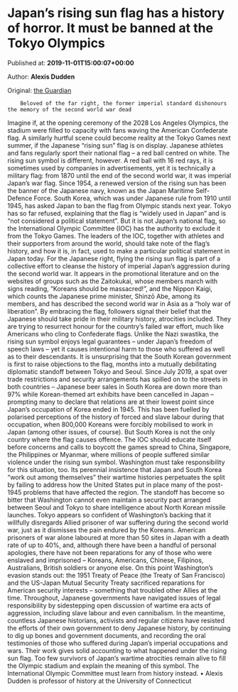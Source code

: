 
# Japan’s rising sun flag has a history of horror. It must be banned at the Tokyo Olympics

Published at: **2019-11-01T15:00:07+00:00**

Author: **Alexis Dudden**

Original: [the Guardian](https://www.theguardian.com/commentisfree/2019/nov/01/japan-rising-sun-flag-history-olympic-ban-south-korea)


        Beloved of the far right, the former imperial standard dishonours the memory of the second world war dead
      
Imagine if, at the opening ceremony of the 2028 Los Angeles Olympics, the stadium were filled to capacity with fans waving the American Confederate flag. A similarly hurtful scene could become reality at the Tokyo Games next summer, if the Japanese “rising sun” flag is on display.
Japanese athletes and fans regularly sport their national flag – a red ball centred on white. The rising sun symbol is different, however. A red ball with 16 red rays, it is sometimes used by companies in advertisements, yet it is technically a military flag: from 1870 until the end of the second world war, it was imperial Japan’s war flag. Since 1954, a renewed version of the rising sun has been the banner of the Japanese navy, known as the Japan Maritime Self-Defence Force.
South Korea, which was under Japanese rule from 1910 until 1945, has asked Japan to ban the flag from Olympic stands next year. Tokyo has so far refused, explaining that the flag is “widely used in Japan” and is “not considered a political statement”. But it is not Japan’s national flag, so the International Olympic Committee (IOC) has the authority to exclude it from the Tokyo Games. The leaders of the IOC, together with athletes and their supporters from around the world, should take note of the flag’s history, and how it is, in fact, used to make a particular political statement in Japan today.
For the Japanese right, flying the rising sun flag is part of a collective effort to cleanse the history of imperial Japan’s aggression during the second world war. It appears in the promotional literature and on the websites of groups such as the Zaitokukai, whose members march with signs reading, “Koreans should be massacred!”, and the Nippon Kaigi, which counts the Japanese prime minister, Shinzō Abe, among its members, and has described the second world war in Asia as a “holy war of liberation”.
By embracing the flag, followers signal their belief that the Japanese should take pride in their military history, atrocities included. They are trying to resurrect honour for the country’s failed war effort, much like Americans who cling to Confederate flags. Unlike the Nazi swastika, the rising sun symbol enjoys legal guarantees – under Japan’s freedom of speech laws – yet it causes intentional harm to those who suffered as well as to their descendants.
It is unsurprising that the South Korean government is first to raise objections to the flag, months into a mutually debilitating diplomatic standoff between Tokyo and Seoul. Since July 2019, a spat over trade restrictions and security arrangements has spilled on to the streets in both countries – Japanese beer sales in South Korea are down more than 97% while Korean-themed art exhibits have been cancelled in Japan – prompting many to declare that relations are at their lowest point since Japan’s occupation of Korea ended in 1945. This has been fuelled by polarised perceptions of the history of forced and slave labour during that occupation, when 800,000 Koreans were forcibly mobilised to work in Japan (among other issues, of course). But South Korea is not the only country where the flag causes offence. The IOC should educate itself before concerns and calls to boycott the games spread to China, Singapore, the Philippines or Myanmar, where millions of people suffered similar violence under the rising sun symbol.
Washington must take responsibility for this situation, too. Its perennial insistence that Japan and South Korea “work out among themselves” their wartime histories perpetuates the split by failing to address how the United States put in place many of the post-1945 problems that have affected the region. The standoff has become so bitter that Washington cannot even maintain a security pact arranged between Seoul and Tokyo to share intelligence about North Korean missile launches. Tokyo appears so confident of Washington’s backing that it willfully disregards Allied prisoner of war suffering during the second world war, just as it dismisses the pain endured by the Koreans.
American prisoners of war alone laboured at more than 50 sites in Japan with a death rate of up to 40%, and, although there have been a handful of personal apologies, there have not been reparations for any of those who were enslaved and imprisoned – Koreans, Americans, Chinese, Filipinos, Australians, British soldiers or anyone else. On this point Washington’s evasion stands out: the 1951 Treaty of Peace (the Treaty of San Francisco) and the US-Japan Mutual Security Treaty sacrificed reparations for American security interests – something that troubled other Allies at the time. Throughout, Japanese governments have navigated issues of legal responsibility by sidestepping open discussion of wartime era acts of aggression, including slave labour and even cannibalism.
In the meantime, countless Japanese historians, activists and regular citizens have resisted the efforts of their own government to deny Japanese history, by continuing to dig up bones and government documents, and recording the oral testimonies of those who suffered during Japan’s imperial occupations and wars. Their work gives solid accounting to what happened under the rising sun flag. Too few survivors of Japan’s wartime atrocities remain alive to fill the Olympic stadium and explain the meaning of this symbol. The International Olympic Committee must learn from history instead.
• Alexis Dudden is professor of history at the University of Connecticut
